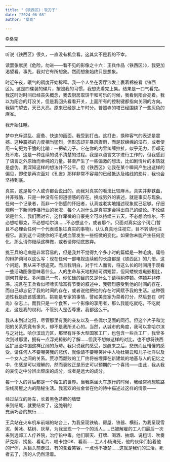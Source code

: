 ```yaml
---
title: "《铁西区》：软刀子"
date: "2024-06-08"
author: "桑克"

---
```



©桑克

-----

听说《铁西区》很久，一直没有机会看。这其实不是我的不幸。

读罢张献民《危险，勿进——看不见的影像之十六：王兵作品〈铁西区〉》，我更加渴望看。事先，我对它有所想象。然而想象始终只是想象。

时近午夜，暖气的稠度开始稀释。我一个人坐在客厅沙发上裹着棉被看《铁西区》。这是四碟装的碟片，按照我的习惯，我想先看完上集。结果是一口气看完。我这时对时间已经丧失概念，我去厨房取饼干和可乐的时候，我看到阳台亮着。我以为阳台的灯没关，但是我回头看看开关，上面所有的控制键都指向关闭的方向。我隔门望去，天已大亮。原来已经是上午时分。普照寺的塔已经围绕了一些灰色的麻雀。

我开始狂睡。

梦中充斥混乱、疲惫、快速的画面。我受到打击。这打击，换种客气的表述是震撼。这种震撼的力度相当猛烈，但形态却非暴风骤雨，而是软绵绵的湿布，或者使用一句更为干脆的比喻：一把软刀子。它在你的内里纠缠拉扯，似乎无力，但却无处不疼。这是一种连续的说不清楚的过程。我是以语言文字进行工作的，但我感到了语言之外原始而单纯的力量。甚至产生了一些偏激的想法，比如剧情片的本质就是虚伪。我深知这样的想法并不公平。但《铁西区》让我在某个瞬间产生出这样的偏见，即使是再次面对《孔雀》那样非常不容易的已经抵达及格线的影片，我也会坚持到底。

真实，这是每个人或许都会说出的。而我对真实的看法比较麻木。真实并非铁血，并非残酷，只是一种没有任何道德感的存在。换成另外的表述，就是事实与现象。任何一个记录者，而非一个伤感的怀旧者，认真或老实地描述现象就已足够。仔细观察一下新闻传播行业的状况，每个人对什么是真实定会得出自己的结论。不论结论是什么，我们面对它，这样卑微的自豪完全可以持续三五天。不必想哈维尔，不必想哈耶克，不必想哈尔滨……不必想这个，或者那个。只面对真实这个词汇(暂且不必理会任何一个代表或象征真实的事物)，认认真真地注视它，目不转睛地注视它。直到这个词使你的汗毛或血管发生一些细微的变化。如果你未能产生任何变化，那么请你继续这样做，或者请你彻底放弃。

挑王兵的毛病是非常容易的，但是我并不觉得九个多小时的篇幅是一种毛病。庸俗的辩护词可以这么写：现在任何一部电视连续剧的长度都是《铁西区》的几倍。这个问题，我从来不想追究。而且我明白，对于忙人而言，将这么长的时间用于观看一些活动图像意味着什么。人的生命与天地相较可谓短暂，但同蝼蚁或电影相比，则何其漫长。多问自己一句，你忙碌的目的又是什么？请稍稍停顿。停顿并非停滞。况且在王兵看似啰嗦实际富有节奏的叙述中，我强烈感受到他的时间的存在，而自己却忘记了我的时间的存在，或者说他把他的存在时间赋予我的生活。这种强迫性我是应该感激的。挑剔是专家的事情，譬如美食家为菜肴打分，然后登在《时尚》杂志上。而我只是一个食客，一个影像的享用者，那么我能吃就吃，不吃就走，这是我的权利，不管别人是否尊重，我都这么干。

我从未到过沈阳，尽管那里有我的亲友以及一些偶尔见面的同行。但这个片子和沈阳的关系究竟有多大，却不是我所关心的。当然，从城市的角度，我可以拿哈尔滨与之对比。哈尔滨动力区，那里有许多大型国家工厂，也包含一些兵工厂，我曾多次到过那里，拥有一点浮光掠影的了解……但我不想做这样的对比，也不想将铁西区扩展至中国这样辽阔的范畴。我只说我的感受，是醒来之后，悲伤而且懵懂的感受。请任何人不要嘲笑我的悲伤，就像请不要嘲笑片中人物杜锡云和儿子杜洋以及一个女人之间的关系。荒凉而颓败的工厂终将被埋葬在新建筑的地基与人的记忆之中，伤感是可以理解的，然而衰败正是历史可以预期的一个喜讯——由此，我从我的哀伤之中分辨出颓废的成分，或者是远大的成分。

每一个人的背后都是一个陌生的世界。当我乘坐火车旅行的时候，我经常猜想铁路沿线房屋之内的隐秘生活。我喜欢的拉金曾在他的诗中描述过这样的情景——

经过站立的卧车，长着黑色苔藓的墙壁  
来到结尾，就要结束了，这脆弱的  
充满巧合的旅行……  

王兵站在火车机车前端的站台上，为我呈现铁轨、房屋、铁器、横街，为我呈现雪泥、黄冰、枯树、灰草，为我呈现一个一个的活人……已被解雇的工人们最后一次来到远郊工人疗养院，治疗铅中毒。他们聊天、打牌、喝酒、抽烟、说粗话、吹奏萨克斯、捞鱼、看毛片、唱卡拉OK、看雨……工人小杨淹死，他的伙伴们抬着他的尸体，从镜头前走过，有的含着笑容，一点也不凄楚……这就是我们的生活，死者去了，活的人仍然活着。